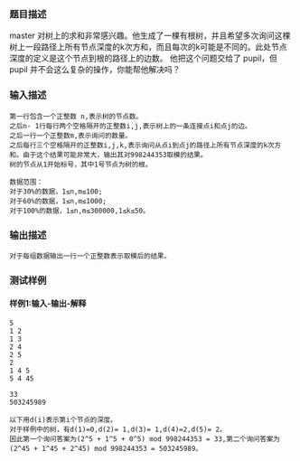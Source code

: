 ### 题目描述

master 对树上的求和非常感兴趣。他生成了一棵有根树，并且希望多次询问这棵树上一段路径上所有节点深度的k次方和，而且每次的k可能是不同的。此处节点深度的定义是这个节点到根的路径上的边数。 他把这个问题交给了 pupil，但 pupil 并不会这么复杂的操作，你能帮他解决吗？

### 输入描述

```
第一行包含一个正整数 n,表示树的节点数。
之后n- 1行每行两个空格隔开的正整数i,j,表示树上的一条连接点i和点j的边。
之后一行一个正整数m,表示询问的数量。
之后每行三个空格隔开的正整数i,j,k,表示询问从点i到点j的路径上所有节点深度的k次方和。由于这个结果可能非常大，输出其对998244353取模的结果。
树的节点从1开始标号，其中1号节点为树的根。

数据范围：
对于30%的数据，1≤n,m≤100;
对于60%的数据，1≤n,m≤1000;
对于100%的数据，1≤n,m≤300000,1≤k≤50。
```
### 输出描述

```
对于每组数据输出一行一个正整数表示取模后的结果。
```

### 测试样例
#### 样例1:输入-输出-解释

```
5
1 2
1 3
2 4
2 5
2
1 4 5
5 4 45
```
```
33
503245989
```
```
以下用d(i)表示第i个节点的深度。
对于样例中的树，有d(1)=0,d(2)= 1,d(3)= 1,d(4)=2,d(5)= 2。
因此第一个询问答案为(2^5 + 1^5 + 0^5) mod 998244353 = 33,第二个询问答案为(2^45 + 1^45 + 2^45) mod 998244353 = 503245989。
```
